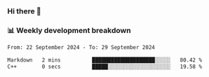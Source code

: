 ### Hi there 👋

### 📊 Weekly development breakdown
<!--START_SECTION:waka-->

```txt
From: 22 September 2024 - To: 29 September 2024

Markdown   2 mins          ████████████████████░░░░░   80.42 %
C++        0 secs          █████░░░░░░░░░░░░░░░░░░░░   19.58 %
```

<!--END_SECTION:waka-->
